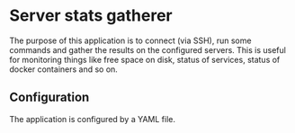# Server stats gatherer

The purpose of this application is to connect (via SSH), run some commands and
gather the results on the configured servers. This is useful for monitoring
things like free space on disk, status of services, status of docker containers
and so on.

## Configuration

The application is configured by a YAML file.
